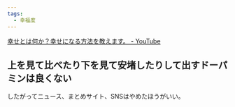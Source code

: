 ```yaml
---
tags:
  - 幸福度
---
```

[幸せとは何か？幸せになる方法を教えます。 - YouTube](https://www.youtube.com/watch?v=arNoubadQ8g)

## 上を見て比べたり下を見て安堵したりして出すドーパミンは良くない

したがってニュース、まとめサイト、SNSはやめたほうがいい。

